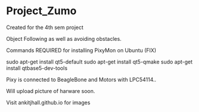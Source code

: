 # Project_Zumo
Created for the 4th sem project

Object Following as well as avoiding obstacles.

Commands REQUIRED for installing PixyMon on Ubuntu (FIX)

sudo apt-get install qt5-default
sudo apt-get install qt5-qmake
sudo apt-get install qtbase5-dev-tools


Pixy is connected to BeagleBone and Motors with LPC54114..

Will upload picture of harware soon.

Visit ankitjhall.github.io for images


